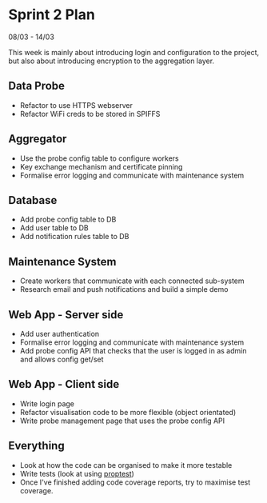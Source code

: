 # Sprint 2 Plan

08/03 - 14/03

This week is mainly about introducing login and configuration to the project,
but also about introducing encryption to the aggregation layer.

## Data Probe

- Refactor to use HTTPS webserver
- Refactor WiFi creds to be stored in SPIFFS

##  Aggregator

- Use the probe config table to configure workers
- Key exchange mechanism and certificate pinning
- Formalise error logging and communicate with maintenance system

## Database

- Add probe config table to DB
- Add user table to DB
- Add notification rules table to DB

## Maintenance System

- Create workers that communicate with each connected sub-system
- Research email and push notifications and build a simple demo

## Web App - Server side

- Add user authentication
- Formalise error logging and communicate with maintenance system
- Add probe config API that checks that the user is logged in as admin and allows config get/set

## Web App - Client side

- Write login page
- Refactor visualisation code to be more flexible (object orientated)
- Write probe management page that uses the probe config API

## Everything

- Look at how the code can be organised to make it more testable
- Write tests (look at using [proptest](https://docs.rs/proptest/0.9.4/proptest/))
- Once I've finished adding code coverage reports, try to maximise test coverage.
